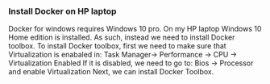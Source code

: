 

### Install Docker on HP laptop
Docker for windows requires Windows 10 pro. On my HP laptop Windows 10 Home edition is installed.
As such, instead we need to install Docker toolbox. To install Docker toolbox, first we need to make sure
that Virtualization is enabaled in: Task Manager-> Performance -> CPU -> Virtualization Enabled
If it is disabled, we need to go to: Bios -> Processor and enable Virtualization
Next, we can install Docker Toolbox.

